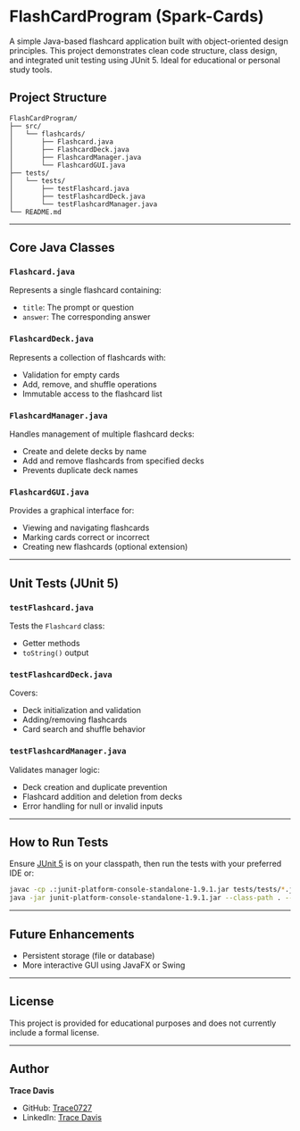 
# FlashCardProgram (Spark-Cards) 

A simple Java-based flashcard application built with object-oriented design principles. This project demonstrates clean code structure, class design, and integrated unit testing using JUnit 5. Ideal for educational or personal study tools.



## Project Structure

```
FlashCardProgram/
├── src/
│   └── flashcards/
│       ├── Flashcard.java
│       ├── FlashcardDeck.java
│       ├── FlashcardManager.java
│       └── FlashcardGUI.java
├── tests/
│   └── tests/
│       ├── testFlashcard.java
│       ├── testFlashcardDeck.java
│       └── testFlashcardManager.java
└── README.md
```

---



## Core Java Classes

### `Flashcard.java`
Represents a single flashcard containing:
- `title`: The prompt or question
- `answer`: The corresponding answer

### `FlashcardDeck.java`
Represents a collection of flashcards with:
- Validation for empty cards
- Add, remove, and shuffle operations
- Immutable access to the flashcard list

### `FlashcardManager.java`
Handles management of multiple flashcard decks:
- Create and delete decks by name
- Add and remove flashcards from specified decks
- Prevents duplicate deck names

### `FlashcardGUI.java`
Provides a graphical interface for:
- Viewing and navigating flashcards
- Marking cards correct or incorrect
- Creating new flashcards (optional extension)

---



## Unit Tests (JUnit 5)

### `testFlashcard.java`
Tests the `Flashcard` class:
- Getter methods
- `toString()` output

### `testFlashcardDeck.java`
Covers:
- Deck initialization and validation
- Adding/removing flashcards
- Card search and shuffle behavior

### `testFlashcardManager.java`
Validates manager logic:
- Deck creation and duplicate prevention
- Flashcard addition and deletion from decks
- Error handling for null or invalid inputs

---



## How to Run Tests

Ensure [JUnit 5](https://junit.org/junit5/) is on your classpath, then run the tests with your preferred IDE or:

```bash
javac -cp .:junit-platform-console-standalone-1.9.1.jar tests/tests/*.java
java -jar junit-platform-console-standalone-1.9.1.jar --class-path . --scan-class-path
```

---



## Future Enhancements
- Persistent storage (file or database)
- More interactive GUI using JavaFX or Swing

---



## License
This project is provided for educational purposes and does not currently include a formal license.

---



## Author
**Trace Davis**  
- GitHub: [Trace0727](https://github.com/Trace0727)  
- LinkedIn: [Trace Davis](https://www.linkedin.com/in/trace-d-926380138/)
